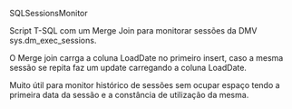 
SQLSessionsMonitor

Script T-SQL com um Merge Join para monitorar sessões da DMV sys.dm_exec_sessions.

O Merge join carrga a coluna LoadDate no primeiro insert, caso a mesma sessão se repita faz um update carregando a coluna LoadDate.

Muito útil para monitor histórico de sessões sem ocupar espaço tendo a primeira data da sessão e a constância de utilização da mesma.

